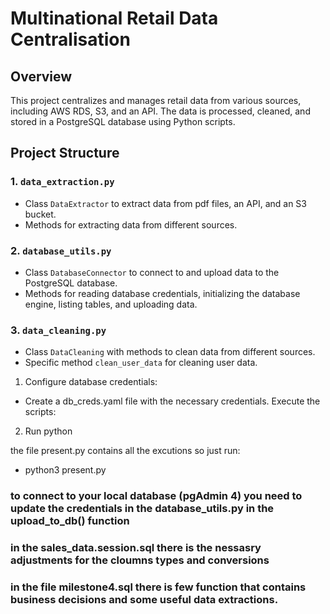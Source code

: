 # Multinational Retail Data Centralisation

## Overview
This project centralizes and manages retail data from various sources, including AWS RDS, S3, and an API. The data is processed, cleaned, and stored in a PostgreSQL database using Python scripts.

## Project Structure

### 1. `data_extraction.py`
   - Class `DataExtractor` to extract data from pdf files, an API, and an S3 bucket.
   - Methods for extracting data from different sources.

### 2. `database_utils.py`
   - Class `DatabaseConnector` to connect to and upload data to the PostgreSQL database.
   - Methods for reading database credentials, initializing the database engine, listing tables, and uploading data.

### 3. `data_cleaning.py`
   - Class `DataCleaning` with methods to clean data from different sources.
   - Specific method `clean_user_data` for cleaning user data.

1. Configure database credentials:

* Create a db_creds.yaml file with the necessary credentials.
Execute the scripts:

2. Run python 

the file present.py contains all the excutions so just run:
* python3 present.py

### to connect to your local database (pgAdmin 4) you need to update the credentials in the database_utils.py in the upload_to_db() function

### in the sales_data.session.sql there is the nessasry adjustments for the cloumns types and conversions

### in the file milestone4.sql there is few function that contains business decisions and some useful data extractions. 

